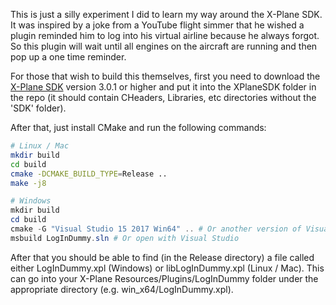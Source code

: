 This is just a silly experiment I did to learn my way around the X-Plane SDK.  It was inspired by a joke from a YouTube flight simmer that he wished a plugin reminded him to log into his virtual airline because he always forgot.  So this plugin will wait until all engines on the aircraft are running and then pop up a one time reminder.

For those that wish to build this themselves, first you need to download the [X-Plane SDK](https://developer.x-plane.com/sdk/plugin-sdk-downloads/) version 3.0.1 or higher and put it into the XPlaneSDK folder in the repo (it should contain CHeaders, Libraries, etc directories without the 'SDK' folder).

After that, just install CMake and run the following commands:

```bash
# Linux / Mac
mkdir build
cd build
cmake -DCMAKE_BUILD_TYPE=Release ..
make -j8
```

```powershell
# Windows
mkdir build
cd build
cmake -G "Visual Studio 15 2017 Win64" .. # Or another version of Visual Studio if you wish
msbuild LogInDummy.sln # Or open with Visual Studio
```

After that you should be able to find (in the Release directory) a file called either LogInDummy.xpl (Windows) or libLogInDummy.xpl (Linux / Mac).  This can go into your X-Plane Resources/Plugins/LogInDummy folder under the appropriate directory (e.g. win_x64/LogInDummy.xpl).  
